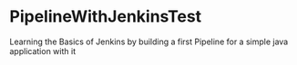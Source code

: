 # PipelineWithJenkinsTest
Learning the Basics of Jenkins by building a first Pipeline for a simple java application with it
